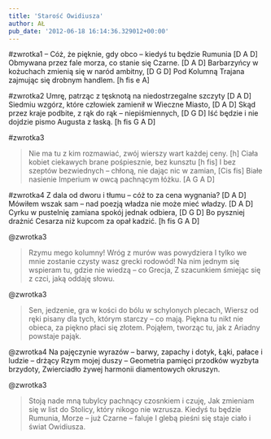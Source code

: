 ```yaml
---
title: 'Starość Owidiusza'
author: AŁ
pub_date: '2012-06-18 16:14:36.329012+00:00'
---
```


#zwrotka1
– Cóż, że pięknie, gdy obco – kiedyś tu będzie Rumunia [D A D]
Obmywana przez fale morza, co stanie się Czarne. [D A D]
Barbarzyńcy w kożuchach zmienią się w naród ambitny, [D G D]
Pod Kolumną Trajana zajmując się drobnym handlem. [h fis e A]

#zwrotka2
Umrę, patrząc z tęsknotą na niedostrzegalne szczyty [D A D]
Siedmiu wzgórz, które człowiek zamienił w Wieczne Miasto, [D A D]
Skąd przez kraje podbite, z rąk do rąk – niepiśmiennych, [D G D]
Iść będzie i nie dojdzie pismo Augusta z łaską. [h fis G A D]

#zwrotka3
>Nie ma tu z kim rozmawiać, zwój wierszy wart każdej ceny. [h]
>Ciała kobiet ciekawych brane pośpiesznie, bez kunsztu [h fis]
>I bez szeptów bezwiednych – chłoną, nie dając nic w zamian, [Cis fis]
>Białe nasienie Imperium w owcą pachnącym łóżku. [A G A D]

#zwrotka4
Z dala od dworu i tłumu – cóż to za cena wygnania? [D A D]
Mówiłem wszak sam – nad poezją władza nie może mieć władzy. [D A D]
Cyrku w pustelnię zamiana spokój jednak odbiera, [D G D]
Bo pyszniej drażnić Cesarza niż kupcom za opał kadzić.  [h fis G A D]

@zwrotka3
>Rzymu mego kolumny! Wróg z murów was powydziera
>I tylko we mnie zostanie czysty wasz grecki rodowód!
>Na nim jednym się wspieram tu, gdzie nie wiedzą – co Grecja,
>Z szacunkiem śmiejąc się z czci, jaką oddaję słowu.

@zwrotka3
>Sen, jedzenie, gra w kości do bólu w schylonych plecach,
>Wiersz od ręki pisany dla tych, którym starczy – co mają.
>Piękna tu nikt nie obieca, za piękno płaci się złotem.
>Pojąłem, tworząc tu, jak z Ariadny powstaje pająk.

@zwrotka4
Na pajęczynie wyrazów – barwy, zapachy i dotyk,
Łąki, pałace i ludzie – drżący Rzym mojej duszy –
Geometria pamięci przodków wyzbyta brzydoty,
Zwierciadło żywej harmonii diamentowych okruszyn.

@zwrotka3
>Stoją nade mną tubylcy pachnący czosnkiem i czuję,
>Jak zmieniam się w list do Stolicy, który nikogo nie wzrusza.
>Kiedyś tu będzie Rumunia, Morze – już Czarne – faluje
>I glebą pieśni się staje ciało i świat Owidiusza.